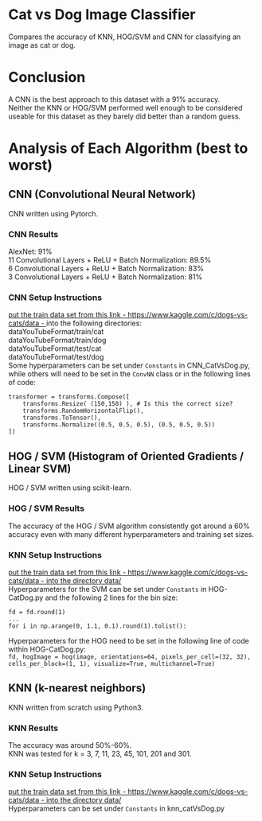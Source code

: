 # Cat vs Dog Image Classifier
Compares the accuracy of KNN, HOG/SVM and CNN for classifying an image as cat or dog.  

# Conclusion  
A CNN is the best approach to this dataset with a 91% accuracy.  
Neither the KNN or HOG/SVM performed well enough to be considered useable for this dataset as they barely did better than a random guess.  

# Analysis of Each Algorithm (best to worst)
## CNN (Convolutional Neural Network)
CNN written using Pytorch.   
### CNN Results
AlexNet: 91%  
11 Convolutional Layers + ReLU + Batch Normalization: 89.5%  
6 Convolutional Layers + ReLU + Batch Normalization: 83%  
3 Convolutional Layers + ReLU + Batch Normalization: 81%  


### CNN Setup Instructions
[put the train data set from this link - https://www.kaggle.com/c/dogs-vs-cats/data - ](https://www.kaggle.com/c/dogs-vs-cats/data) into the following directories:  
dataYouTubeFormat/train/cat  
dataYouTubeFormat/train/dog  
dataYouTubeFormat/test/cat  
dataYouTubeFormat/test/dog  
Some hyperparameters can be set under `Constants` in CNN_CatVsDog.py, while others will need to be set in the `ConvNN` class or in the following lines of code:  
```
transformer = transforms.Compose([
    transforms.Resize( (150,150) ), # Is this the correct size?
    transforms.RandomHorizontalFlip(),
    transforms.ToTensor(),
    transforms.Normalize((0.5, 0.5, 0.5), (0.5, 0.5, 0.5))
])
```

## HOG / SVM (Histogram of Oriented Gradients / Linear SVM)  
HOG / SVM written using scikit-learn.  
### HOG / SVM Results
The accuracy of the HOG / SVM algorithm consistently got around a 60% accuracy even with many different hyperparameters and training set sizes.  
### KNN Setup Instructions
[put the train data set from this link - https://www.kaggle.com/c/dogs-vs-cats/data - into the directory data/](https://www.kaggle.com/c/dogs-vs-cats/data)  
Hyperparameters for the SVM can be set under `Constants` in HOG-CatDog.py and the following 2 lines for the bin size:  
```
fd = fd.round(1)
...
for i in np.arange(0, 1.1, 0.1).round(1).tolist():
```

Hyperparameters for the HOG need to be set in the following line of code within HOG-CatDog.py:  
`fd, hogImage = hog(image, orientations=64, pixels_per_cell=(32, 32), cells_per_block=(1, 1), visualize=True, multichannel=True)`

## KNN (k-nearest neighbors)
KNN written from scratch using Python3.  
### KNN Results
The accuracy was around 50%-60%.  
KNN was tested for k = 3, 7, 11, 23, 45, 101, 201 and 301.  
### KNN Setup Instructions
[put the train data set from this link - https://www.kaggle.com/c/dogs-vs-cats/data - into the directory data/](https://www.kaggle.com/c/dogs-vs-cats/data)  
Hyperparameters can be set under `Constants` in knn_catVsDog.py  
